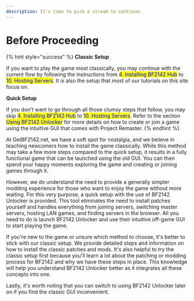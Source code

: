 ```yaml
---
description: It's time to pick a stream to continue.
---
```


# Before Proceeding

{% hint style="success" %}
**Classic Setup**

If you want to play the game most classically, you may continue with the current flow by following the instructions from <mark style="color:blue;">4. Installing BF2142 Hub</mark> to <mark style="color:blue;">10. Hosting Servers</mark>. It is also the setup that most of our tutorials on this site focus on.



**Quick Setup**

If you don't want to go through all those clumsy steps that follow, you may skip <mark style="color:blue;">4. Installing BF2142 Hub</mark> to <mark style="color:blue;">10. Hosting Servers</mark>. Refer to the section <mark style="color:blue;">Using BF2142 Unlocker</mark> for more details on how to create or join a game using the intuitive GUI that comes with Project Remaster.
{% endhint %}

At GetBF2142.net, we have a soft spot for nostalgia, and we believe in teaching newcomers how to install the game classically. While this method may take a few more steps compared to the quick setup, it results in a fully functional game that can be launched using the old GUI. You can then spend your happy moments exploring the game and creating or joining games through it.

However, we do understand the need to provide a generally simpler modding experience for those who want to enjoy the game without more waiting. For this very purpose, a quick setup with the use of BF2142 Unlocker is provided. This tool eliminates the need to install patches yourself and handles everything from joining servers, switching master servers, hosting LAN games, and finding servers in the browser. All you need to do is launch BF2142 Unlocker and use their intuitive off-game GUI to start playing the game.

If you're new to the game or unsure which method to choose, it's better to stick with our classic setup. We provide detailed steps and information on how to install the classic patches and mods. It's also helpful to try the classic setup first because you'll learn a lot about the patching or modding process for BF2142 and why we have these steps in place. This knowledge will help you understand BF2142 Unlocker better as it integrates all these concepts into one.

Lastly, it's worth noting that you can switch to using BF2142 Unlocker later on if you find the classic GUI inconvenient.
